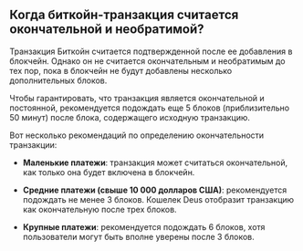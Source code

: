 ## Когда биткойн-транзакция считается окончательной и необратимой?

Транзакция Биткойн считается подтвержденной после ее добавления в блокчейн. Однако он не считается окончательным и необратимым до тех пор, пока в блокчейн не будут добавлены несколько дополнительных блоков.

Чтобы гарантировать, что транзакция является окончательной и постоянной, рекомендуется подождать еще 5 блоков (приблизительно 50 минут) после блока, содержащего исходную транзакцию.

Вот несколько рекомендаций по определению окончательности транзакции:

- **Маленькие платежи**: транзакция может считаться окончательной, как только она будет включена в блокчейн.

- **Средние платежи (свыше 10 000 долларов США)**: рекомендуется подождать не менее 3 блоков. Кошелек Deus отобразит транзакцию как окончательную после трех блоков.

- **Крупные платежи**: рекомендуется подождать 6 блоков, хотя пользователи могут быть вполне уверены после 3 блоков.